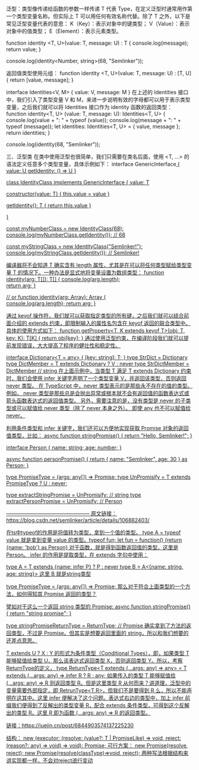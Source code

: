 泛型：类型像传递给函数的参数一样传递
T 代表 Type，在定义泛型时通常用作第一个类型变量名称。但实际上 T 可以用任何有效名称代替。除了 T 之外，以下是常见泛型变量代表的意思：
K（Key）：表示对象中的键类型；
V（Value）：表示对象中的值类型；
E（Element）：表示元素类型。

function identity <T, U>(value: T, message: U) : T {
  console.log(message);
  return value;
}

console.log(identity<Number, string>(68, "Semlinker"));

返回值类型使用元组：
function identity <T, U>(value: T, message: U) : [T, U] {
  return [value, message];
}

interface Identities<V, M> {
  value: V,
  message: M
}
在上述的 Identities 接口中，我们引入了类型变量 V 和 M，来进一步说明有效的字母都可以用于表示类型变量，之后我们就可以将 Identities 接口作为 identity 函数的返回类型：
function identity<T, U> (value: T, message: U): Identities<T, U> {
  console.log(value + ": " + typeof (value));
  console.log(message + ": " + typeof (message));
  let identities: Identities<T, U> = {
    value,
    message
  };
  return identities;
}

console.log(identity(68, "Semlinker"));

三、泛型类
在类中使用泛型也很简单，我们只需要在类名后面，使用 <T, ...> 的语法定义任意多个类型变量，具体示例如下：
interface GenericInterface<U> {
  value: U
  getIdentity: () => U
}

class IdentityClass<T> implements GenericInterface<T> {
  value: T

  constructor(value: T) {
    this.value = value
  }

  getIdentity(): T {
    return this.value
  }

}

const myNumberClass = new IdentityClass<Number>(68);
console.log(myNumberClass.getIdentity()); // 68

const myStringClass = new IdentityClass<string>("Semlinker!");
console.log(myStringClass.getIdentity()); // Semlinker!


编译器将不会知道 T 确实含有 length 属性，尤其是在可以将任何类型赋给类型变量 T 的情况下。一种办法是显式地将变量设置为数组类型：
function identity<T>(arg: T[]): T[] {
   console.log(arg.length);  
   return arg; 
}

// or
function identity<T>(arg: Array<T>): Array<T> {      
  console.log(arg.length);
  return arg; 
}

通过 keyof 操作符，我们就可以获取指定类型的所有键，之后我们就可以结合前面介绍的 extends 约束，即限制输入的属性名包含在 keyof 返回的联合类型中。具体的使用方式如下：
function getProperty<T, K extends keyof T>(obj: T, key: K): T[K] {
  return obj[key];
}
通过使用泛型约束，在编译阶段我们就可以提前发现错误，大大提高了程序的健壮性和稳定性。


interface Dictionary<T = any> {
  [key: string]: T;
}
type StrDict = Dictionary<string>
type DictMember<T> = T extends Dictionary<infer V> ? V : never
type StrDictMember = DictMember<StrDict> // string
在上面示例中，当类型 T 满足 T extends Dictionary 约束时，我们会使用 infer 关键字声明了一个类型变量 V，并返回该类型，否则返回 never 类型。
在 TypeScript 中，never 类型表示的是那些永不存在的值的类型。 例如， never 类型是那些总是会抛出异常或根本就不会有返回值的函数表达式或箭头函数表达式的返回值类型。
另外，需要注意的是，没有类型是 never 的子类型或可以赋值给 never 类型（除了 never 本身之外）。 即使 any 也不可以赋值给 never。

利用条件类型和 infer 关键字，我们还可以方便地实现获取 Promise 对象的返回值类型，比如：
async function stringPromise() {
  return "Hello, Semlinker!";
}

interface Person {
  name: string;
  age: number;
}

async function personPromise() {
  return { name: "Semlinker", age: 30 } as Person;
}

type PromiseType<T> = (args: any[]) => Promise<T>;
type UnPromisify<T> = T extends PromiseType<infer U> ? U : never;

type extractStringPromise = UnPromisify<typeof stringPromise>; // string
type extractPersonPromise = UnPromisify<typeof personPromise>; // Person

————————————————
原文链接：https://blog.csdn.net/semlinker/article/details/106882403/



在ts中typeof的作用是将值转为类型，拿到一个值的类型。
type A = typeof value 就是拿到变量 value 的类型。typeof fun;  let fun = function() {return {name: 'bob'} as Person} 对于函数，就是得到函数返回值的类型，这里是Person。
infer 的作用是提取类型，在 extends 字句中使用：

type A<T> = T extends {name: infer P} ? P : never
type B = A<{name: string, age: string}>
这里 B 就是string类型


type PromiseType<T> = (args: any[]) => Promise<T>;
那么对于符合上面类型的一个方法，如何得知其 Promise 返回的类型？

譬如对于这么一个返回 string 类型的 Promise:
async function stringPromise() {
  return "string promise";
}

type stringPromiseReturnType = ReturnType<typeof stringPromise>; // Promise<string>
确实拿到了方法的返回类型，不过是 Promise<string>。但其实是想要返回里面的 string，所以和我们想要的还差点意思。

 T extends U ? X : Y 的形式为条件类型（Conditional Types），即，如果类型 T 能够赋值给类型 U，那么该表达式返回类型 X，否则返回类型 Y。所以，考察 ReturnType的定义，
 type ReturnType<T extends (...args: any) => any> = T extends (...args: any) => infer R ? R : any;
 如果传入的类型 T 能够赋值给 (...args: any) => R 则返回类型 R。但是这里类型 R 从何而来？讲道理，泛型中的变量需要外部指定，即 RetrunType<T,R>，但我们不是要得到 R 么，所以不能声明在这其中。这里 infer 便解决了这个问题。表达式右边的类型中，加上 infer 前缀我们便得到了反解出的类型变量 R，配合 extends 条件类型，可得到这个反解出的类型 R。这里 R 即为函数 (...args: any) => R 的返回类型。

链接：https://juejin.cn/post/6844903574137225230


结构：
new <T>(executor: (resolve: (value?: T | PromiseLike<T>) => void, reject: (reason?: any) => void) => void): Promise<T>;
可行方案：
new Promise<classType>(resolve, reject);
new Promise(resolve(classType)=>void, reject);
两种写法根据结构来讲实现都一样，不会对reject进行变动
